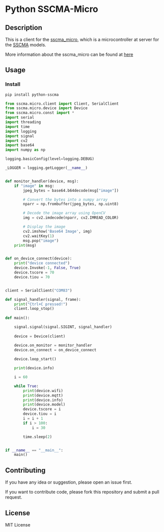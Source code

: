 # Python SSCMA-Micro

## Description

This is a client for the
[sscma_micro](https://github.com/Seeed-Studio/sscma_micro), which is a
microcontroller at server for the [SSCMA](https://github.com/Seeed-Studio/SSCMA)
models.

More information about the sscma_micro can be found at
[here](https://github.com/Seeed-Studio/sscma_micro/blob/dev/docs/protocol/at_protocol.md)

## Usage

### Install

```bash
pip install python-sscma
```
```python
from sscma.micro.client import Client, SerialClient
from sscma.micro.device import Device
from sscma.micro.const import *
import serial
import threading
import time
import logging
import signal
import cv2
import base64
import numpy as np

logging.basicConfig(level=logging.DEBUG)

_LOGGER = logging.getLogger(__name__)


def monitor_handler(device, msg):
    if "image" in msg:
        jpeg_bytes = base64.b64decode(msg["image"])

        # Convert the bytes into a numpy array
        nparr = np.frombuffer(jpeg_bytes, np.uint8)

        # Decode the image array using OpenCV
        img = cv2.imdecode(nparr, cv2.IMREAD_COLOR)

        # Display the image
        cv2.imshow('Base64 Image', img)
        cv2.waitKey(1)
        msg.pop("image")
    print(msg)


def on_device_connect(device):
    print("device connected")
    device.Invoke(-1, False, True)
    device.tscore = 70
    device.tiou = 70


client = SerialClient("COM83")

def signal_handler(signal, frame):
    print("Ctrl+C pressed!")
    client.loop_stop()
   
def main():

    signal.signal(signal.SIGINT, signal_handler)
 
    device = Device(client)

    device.on_monitor = monitor_handler
    device.on_connect = on_device_connect
     
    device.loop_start()

    print(device.info)

    i = 60

    while True:
        print(device.wifi)
        print(device.mqtt)
        print(device.info)
        print(device.model)
        device.tscore = i
        device.tiou = i
        i = i + 1
        if i > 100:
            i = 30

        time.sleep(2)


if __name__ == "__main__":
    main()

```

## Contributing

If you have any idea or suggestion, please open an issue first.

If you want to contribute code, please fork this repository and submit a pull
request.

## License

MIT License
